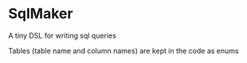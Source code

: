 SqlMaker
===========

A tiny DSL for writing sql queries

Tables (table name and column names) are kept in the code as enums